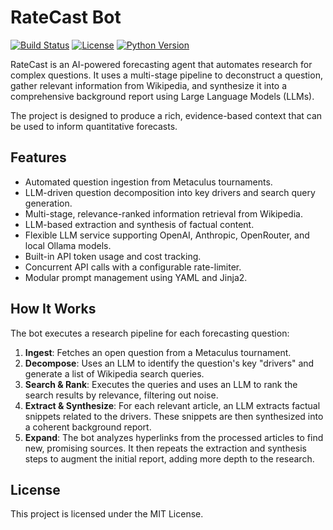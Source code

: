 # RateCast Bot

[![Build Status](https://img.shields.io/badge/build-passing-brightgreen)](https://github.com/jdmatv/jdmatv-ratecast)
[![License](https://img.shields.io/badge/license-MIT-blue)](https://github.com/jdmatv/jdmatv-ratecast)
[![Python Version](https://img.shields.io/badge/python-3.9+-informational)](https://www.python.org/)

RateCast is an AI-powered forecasting agent that automates research for complex questions. It uses a multi-stage pipeline to deconstruct a question, gather relevant information from Wikipedia, and synthesize it into a comprehensive background report using Large Language Models (LLMs).

The project is designed to produce a rich, evidence-based context that can be used to inform quantitative forecasts.

## Features

-   Automated question ingestion from Metaculus tournaments.
-   LLM-driven question decomposition into key drivers and search query generation.
-   Multi-stage, relevance-ranked information retrieval from Wikipedia.
-   LLM-based extraction and synthesis of factual content.
-   Flexible LLM service supporting OpenAI, Anthropic, OpenRouter, and local Ollama models.
-   Built-in API token usage and cost tracking.
-   Concurrent API calls with a configurable rate-limiter.
-   Modular prompt management using YAML and Jinja2.

## How It Works

The bot executes a research pipeline for each forecasting question:

1.  **Ingest**: Fetches an open question from a Metaculus tournament.
2.  **Decompose**: Uses an LLM to identify the question's key "drivers" and generate a list of Wikipedia search queries.
3.  **Search & Rank**: Executes the queries and uses an LLM to rank the search results by relevance, filtering out noise.
4.  **Extract & Synthesize**: For each relevant article, an LLM extracts factual snippets related to the drivers. These snippets are then synthesized into a coherent background report.
5.  **Expand**: The bot analyzes hyperlinks from the processed articles to find new, promising sources. It then repeats the extraction and synthesis steps to augment the initial report, adding more depth to the research.

## License

This project is licensed under the MIT License.
